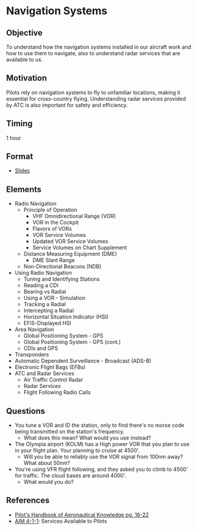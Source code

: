 # Navigation Systems

## Objective

To understand how the navigation systems installed in our aircraft work and how to use them to navigate, also to understand radar services that are available to us.

## Motivation

Pilots rely on navigation systems to fly to unfamiliar locations, making it essential for cross-country flying. Understanding radar services provided by ATC is also important for safety and efficiency.

## Timing

1 hour

## Format

- [Slides](/slides/navigation-systems.pdf)

## Elements

- Radio Navigation
  - Principle of Operation
    - VHF Omnidirectional Range (VOR)
    - VOR in the Cockpit
    - Flavors of VORs
    - VOR Service Volumes
    - Updated VOR Service Volumes
    - Service Volumes on Chart Supplement
  - Distance Measuring Equipment (DME)
    - DME Slant Range
  - Non-Directional Beacons (NDB)
- Using Radio Navigation
  - Tuning and Identifying Stations
  - Reading a CDI
  - Bearing vs Radial
  - Using a VOR - Simulation
  - Tracking a Radial
  - Intercepting a Radial
  - Horizontal Situation Indicator (HSI)
  - EFIS-Displayed HSI
- Area Navigation
  - Global Positioning System - GPS
  - Global Positioning System - GPS (cont.)
  - CDIs and GPS
- Transponders
- Automatic Dependent Surveillance - Broadcast (ADS-B)
- Electronic Flight Bags (EFBs)
- ATC and Radar Services
  - Air Traffic Control Radar
  - Radar Services
  - Flight Following Radio Calls

## Questions

- You tune a VOR and ID the station, only to find there's no morse code being transmitted on the station's frequency.
  - What does this mean? What would you use instead?
- The Olympia airport (KOLM) has a High power VOR that you plan to use in your flight plan. Your planning to cruise at 4500'.
  - Will you be able to reliably use the VOR signal from 100nm away? What about 50nm?
- You're using VFR flight following, and they asked you to climb to 4500' for traffic. The cloud bases are around 4000'.
  - What would you do?

## References

- [Pilot's Handbook of Aeronautical Knowledge pg. 16-22](/_references/PHAK/16-22)
- [AIM 4-1-1](/_references/AIM/4-1-1): Services Available to Pilots
